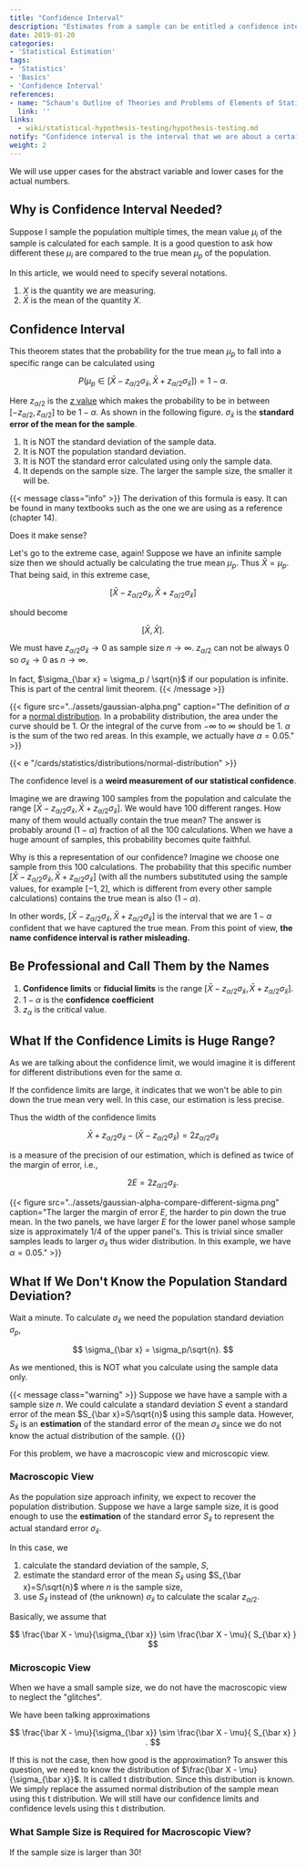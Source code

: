```yaml
---
title: "Confidence Interval"
description: "Estimates from a sample can be entitled a confidence interval"
date: 2019-01-20
categories:
- 'Statistical Estimation'
tags:
- 'Statistics'
- 'Basics'
- 'Confidence Interval'
references:
- name: "Schaum's Outline of Theories and Problems of Elements of Statistics II, by Ruth Bernstein and Stephen Bernstein. Chapter 13, 14"
  link: ''
links:
  - wiki/statistical-hypothesis-testing/hypothesis-testing.md
notify: "Confidence interval is the interval that we are about a certain degree of confident that we have captured the true mean. From this point of view, the name confidence interval is rather misleading."
weight: 2
---
```


We will use upper cases for the abstract variable and lower cases for the actual numbers.

## Why is Confidence Interval Needed?

Suppose I sample the population multiple times, the mean value $\mu_i$ of the sample is calculated for each sample. It is a good question to ask how different these $\mu_i$ are compared to the true mean $\mu_p$ of the population.

In this article, we would need to specify several notations.

1. $X$ is the quantity we are measuring.
2. $\bar X$ is the mean of the quantity $X$.

## Confidence Interval

This theorem states that the probability for the true mean $\mu_p$ to fall into a specific range can be calculated using

$$
P( \mu_p \in [\bar X - z_{\alpha/2} \sigma_{\bar x}, \bar X + z_{\alpha/2} \sigma_{\bar x} ] ) = 1-\alpha.
$$


Here $z_{\alpha/2}$ is the [$z$ value](/wiki/statistics/jargons/#z-transformation) which makes the probability to be in between $[-z_{\alpha/2}, z_{\alpha/2}]$ to be $1-\alpha$. As shown in the following figure. $\sigma_{\bar x}$ is the **standard error of the mean for the sample**.

1. It is NOT the standard deviation of the sample data.
2. It is NOT the population standard deviation.
3. It is NOT the standard error calculated using only the sample data.
4. It depends on the sample size. The larger the sample size, the smaller it will be.


{{< message class="info" >}}
The derivation of this formula is easy. It can be found in many textbooks such as the one we are using as a reference (chapter 14).

Does it make sense?

Let's go to the extreme case, again! Suppose we have an infinite sample size then we should actually be calculating the true mean $\mu_p$. Thus $\bar X=\mu_p$. That being said, in this extreme case,

$$
[\bar X - z_{\alpha/2} \sigma_{\bar x}, \bar X + z_{\alpha/2} \sigma_{\bar x} ]
$$

should become

$$
[\bar X, \bar X].
$$

We must have $z_{\alpha/2} \sigma_{\bar x} \to 0$ as sample size $n\to \infty$. $z_{\alpha/2}$ can not be always 0 so $\sigma_{\bar x} \to 0$ as $n\to \infty$.

In fact, $\sigma_{\bar x} = \sigma_p / \sqrt{n}$ if our population is infinite. This is part of the central limit theorem.
{{< /message >}}

{{< figure src="../assets/gaussian-alpha.png" caption="The definition of $\alpha$ for a [normal distribution](/cards/statistics/distributions/normal-distribution). In a probability distribution, the area under the curve should be 1. Or the integral of the curve from $-\infty$ to $\infty$ should be 1. $\alpha$ is the sum of the two red areas. In this example, we actually have $\alpha=0.05$." >}}

{{< e "/cards/statistics/distributions/normal-distribution" >}}

The confidence level is a **weird measurement of our statistical confidence**.

Imagine we are drawing 100 samples from the population and calculate the range $[\bar X - z_{\alpha/2} \sigma_{\bar x}, \bar X + z_{\alpha/2} \sigma_{\bar x} ]$. We would have 100 different ranges. How many of them would actually contain the true mean? The answer is probably around $(1-\alpha)$ fraction of all the 100 calculations. When we have a huge amount of samples, this probability becomes quite faithful.

Why is this a representation of our confidence? Imagine we choose one sample from this 100 calculations. The probability that this specific number $[\bar X - z_{\alpha/2} \sigma_{\bar x}, \bar X + z_{\alpha/2} \sigma_{\bar x} ]$ (with all the numbers substituted using the sample values, for example $[-1,2]$, which is different from every other sample calculations) contains the true mean is also $(1-\alpha)$.

In other words, $[\bar X - z_{\alpha/2} \sigma_{\bar x}, \bar X + z_{\alpha/2} \sigma_{\bar x} ]$ is the interval that we are $1-\alpha$ confident that we have captured the true mean. From this point of view, **the name confidence interval is rather misleading.**

## Be Professional and Call Them by the Names

1. **Confidence limits** or **fiducial limits** is the range $[\bar X - z_{\alpha/2} \sigma_{\bar x}, \bar X + z_{\alpha/2} \sigma_{\bar x} ]$.
2. $1-\alpha$ is the **confidence coefficient**
3. $z_\alpha$ is the critical value.

## What If the Confidence Limits is Huge Range?

As we are talking about the confidence limit, we would imagine it is different for different distributions even for the same $\alpha$.

If the confidence limits are large, it indicates that we won't be able to pin down the true mean very well. In this case, our estimation is less precise.

Thus the width of the confidence limits

$$
\bar X + z_{\alpha/2} \sigma_{\bar x} - \left(\bar X - z_{\alpha/2} \sigma_{\bar x} \right) = 2 z_{\alpha/2} \sigma_{\bar x}
$$

is a measure of the precision of our estimation, which is defined as twice of the margin of error, i.e.,

$$
2 E = 2 z_{\alpha/2} \sigma_{\bar x}.
$$

{{< figure src="../assets/gaussian-alpha-compare-different-sigma.png" caption="The larger the margin of error $E$, the harder to pin down the true mean. In the two panels, we have larger $E$ for the lower panel whose sample size is approximately 1/4 of the upper panel's. This is trivial since smaller samples leads to larger $\sigma_{\bar x}$ thus wider distribution. In this example, we have $\alpha=0.05$." >}}


## What If We Don't Know the Population Standard Deviation?

Wait a minute. To calculate $\sigma_{\bar x}$ we need the population standard deviation $\sigma_p$,

$$
\sigma_{\bar x} = \sigma_p/\sqrt{n}.
$$

As we mentioned, this is NOT what you calculate using the sample data only.

{{< message class="warning" >}}
Suppose we have have a sample with a sample size $n$. We could calculate a standard deviation $S$ event a standard error of the mean $S_{\bar x}=S/\sqrt{n}$ using this sample data. However, $S_{\bar x}$ is an **estimation** of the standard error of the mean $\sigma_{\bar x}$ since we do not know the actual distribution of the sample.
{{</message>}}

For this problem, we have a macroscopic view and microscopic view.


### Macroscopic View

As the population size approach infinity, we expect to recover the population distribution. Suppose we have a large sample size, it is good enough to use the **estimation** of the standard error $S_{\bar x}$ to represent the actual standard error $\sigma_{\bar x}$.

In this case, we

1. calculate the standard deviation of the sample, $S$,
2. estimate the standard error of the mean $S_{\bar x}$ using $S_{\bar x}=S/\sqrt{n}$ where $n$ is the sample size,
3. use $S_{\bar x}$ instead of (the unknown) $\sigma_{\bar x}$ to calculate the scalar $z_{\alpha/2}$.

Basically, we assume that

$$
\frac{\bar X - \mu}{\sigma_{\bar x}}  \sim  \frac{\bar X - \mu}{ S_{\bar x} }
$$

### Microscopic View

When we have a small sample size, we do not have the macroscopic view to neglect the "glitches".

We have been talking approximations

$$
\frac{\bar X - \mu}{\sigma_{\bar x}}  \sim  \frac{\bar X - \mu}{ S_{\bar x} } .
$$

If this is not the case, then how good is the approximation? To answer this question, we need to know the distribution of $\frac{\bar X - \mu}{\sigma_{\bar x}}$. It is called t distribution. Since this distribution is known. We simply replace the assumed normal distribution of the sample mean using this t distribution. We will still have our confidence limits and confidence levels using this t distribution.

### What Sample Size is Required for Macroscopic View?

If the sample size is larger than 30!